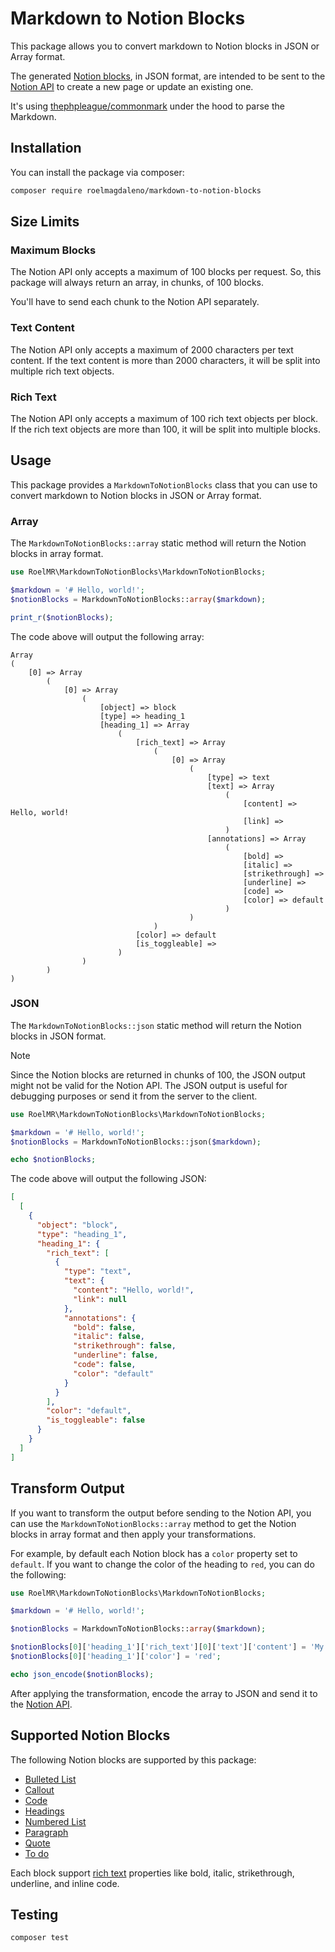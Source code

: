 # Markdown to Notion Blocks

This package allows you to convert markdown to Notion blocks in JSON or Array format.

The generated [Notion blocks](https://developers.notion.com/reference/block), in JSON format, are intended to be sent to the [Notion API](https://developers.notion.com/docs/getting-started) to create a new page or update an existing one.

It's using [thephpleague/commonmark](https://github.com/thephpleague/commonmark) under the hood to parse the Markdown.

## Installation

You can install the package via composer:

```bash
composer require roelmagdaleno/markdown-to-notion-blocks
```

## Size Limits

### Maximum Blocks

The Notion API only accepts a maximum of 100 blocks per request. So, this package will always return an array, in chunks, of 100 blocks.

You'll have to send each chunk to the Notion API separately.

### Text Content

The Notion API only accepts a maximum of 2000 characters per text content. If the text content is more than 2000 characters, it will be split into multiple rich text objects.

### Rich Text

The Notion API only accepts a maximum of 100 rich text objects per block. If the rich text objects are more than 100, it will be split into multiple blocks.

## Usage

This package provides a `MarkdownToNotionBlocks` class that you can use to convert markdown to Notion blocks in JSON or Array format.

### Array

The `MarkdownToNotionBlocks::array` static method will return the Notion blocks in array format.

```php
use RoelMR\MarkdownToNotionBlocks\MarkdownToNotionBlocks;

$markdown = '# Hello, world!';
$notionBlocks = MarkdownToNotionBlocks::array($markdown);

print_r($notionBlocks);
```

The code above will output the following array:

```text
Array
(
    [0] => Array
        (
            [0] => Array
                (
                    [object] => block
                    [type] => heading_1
                    [heading_1] => Array
                        (
                            [rich_text] => Array
                                (
                                    [0] => Array
                                        (
                                            [type] => text
                                            [text] => Array
                                                (
                                                    [content] => Hello, world!
                                                    [link] => 
                                                )
                                            [annotations] => Array
                                                (
                                                    [bold] => 
                                                    [italic] => 
                                                    [strikethrough] => 
                                                    [underline] => 
                                                    [code] => 
                                                    [color] => default
                                                )
                                        )
                                )
                            [color] => default
                            [is_toggleable] => 
                        )
                )
        )
)
```

### JSON

The `MarkdownToNotionBlocks::json` static method will return the Notion blocks in JSON format.

> [!NOTE]
> Since the Notion blocks are returned in chunks of 100, the JSON output might not be valid for the Notion API. The JSON output is useful for debugging purposes or send it from the server to the client.

```php
use RoelMR\MarkdownToNotionBlocks\MarkdownToNotionBlocks;

$markdown = '# Hello, world!';
$notionBlocks = MarkdownToNotionBlocks::json($markdown);

echo $notionBlocks;
```

The code above will output the following JSON:

```json
[
  [
    {
      "object": "block",
      "type": "heading_1",
      "heading_1": {
        "rich_text": [
          {
            "type": "text",
            "text": {
              "content": "Hello, world!",
              "link": null
            },
            "annotations": {
              "bold": false,
              "italic": false,
              "strikethrough": false,
              "underline": false,
              "code": false,
              "color": "default"
            }
          }
        ],
        "color": "default",
        "is_toggleable": false
      }
    }
  ]
]
```

## Transform Output

If you want to transform the output before sending to the Notion API, you can use the `MarkdownToNotionBlocks::array` method
to get the Notion blocks in array format and then apply your transformations.

For example, by default each Notion block has a `color` property set to `default`. If you want to change the color of the heading to `red`, you can do the following:

```php
use RoelMR\MarkdownToNotionBlocks\MarkdownToNotionBlocks;

$markdown = '# Hello, world!';

$notionBlocks = MarkdownToNotionBlocks::array($markdown);

$notionBlocks[0]['heading_1']['rich_text'][0]['text']['content'] = 'My heading changed.';
$notionBlocks[0]['heading_1']['color'] = 'red';

echo json_encode($notionBlocks);
```

After applying the transformation, encode the array to JSON and send it to the [Notion API](https://developers.notion.com/docs/getting-started).

## Supported Notion Blocks

The following Notion blocks are supported by this package:

- [Bulleted List](https://developers.notion.com/reference/block#bulleted-list-item)
- [Callout](https://developers.notion.com/reference/block#callout)
- [Code](https://developers.notion.com/reference/block#code)
- [Headings](https://developers.notion.com/reference/block#headings)
- [Numbered List](https://developers.notion.com/reference/block#numbered-list-item)
- [Paragraph](https://developers.notion.com/reference/block#paragraph)
- [Quote](https://developers.notion.com/reference/block#quote)
- [To do](https://developers.notion.com/reference/block#to-do)

Each block support [rich text](https://developers.notion.com/reference/rich-text) properties like bold, italic, strikethrough, underline, and inline code.

## Testing

```bash
composer test
```
